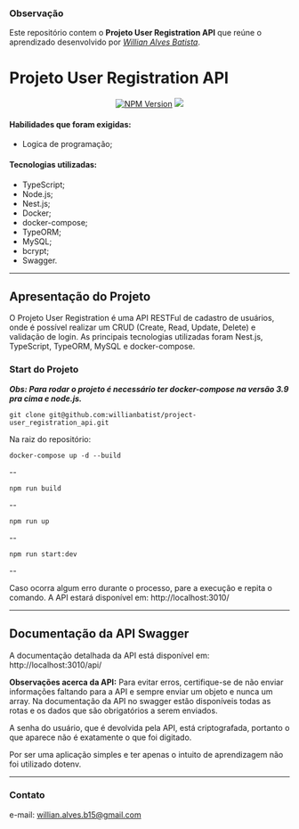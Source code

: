 ### Observação

Este repositório contem o **Projeto User Registration API** que reúne o aprendizado desenvolvido por _[Willian Alves Batista](https://www.linkedin.com/in/willian-alves-batista-60aa6a180/)_.

# Projeto User Registration API


<p align="center">
<a href="https://www.npmjs.com/~nestjscore" target="_blank"><img src="https://img.shields.io/npm/v/@nestjs/core.svg" alt="NPM Version" /></a>
<a href="https://github.com/willianbatist/project-user_registration_api/main/LICENSE"><img src="https://img.shields.io/github/license/osintbrazuca/osint-brazuca-regex?color=blue"></a>
</p>

#### Habilidades que foram exigidas:

  - Logica de programação;

#### Tecnologias utilizadas:

  - TypeScript;
  - Node.js;
  - Nest.js;
  - Docker;
  - docker-compose;
  - TypeORM;
  - MySQL;
  - bcrypt;
  - Swagger.

---

## Apresentação do Projeto

O Projeto User Registration é uma API RESTFul de cadastro de usuários, onde é possível realizar um CRUD (Create, Read, Update, Delete) e validação de login. As principais tecnologias utilizadas foram Nest.js, TypeScript, TypeORM, MySQL e docker-compose.


### Start do Projeto

***Obs: Para rodar o projeto é necessário ter docker-compose na versão 3.9 pra cima e node.js.*** 

    git clone git@github.com:willianbatist/project-user_registration_api.git

Na raiz do repositório:

    docker-compose up -d --build
--

    npm run build
--

    npm run up
--

    npm run start:dev
--

Caso ocorra algum erro durante o processo, pare a execução e repita o comando.
A API estará disponível em: http://localhost:3010/

---


## Documentação da API Swagger

A documentação detalhada da API está disponível em: http://localhost:3010/api/

**Observações acerca da API:**
Para evitar erros, certifique-se de não enviar informações faltando para a API e sempre enviar um objeto e nunca um array. Na documentação da API no swagger estão disponíveis todas as rotas e os dados que são obrigatórios a serem enviados.

A senha do usuário, que é devolvida pela API, está criptografada, portanto o que aparece não é exatamente o que foi digitado.

Por ser uma aplicação simples e ter apenas o intuito de aprendizagem não foi utilizado dotenv.

---

### Contato

e-mail: willian.alves.b15@gmail.com
